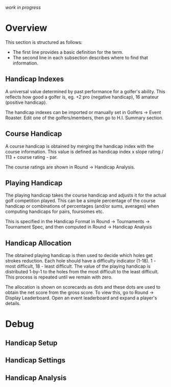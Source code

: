 _work in progress_

# Overview

This section is structured as follows:

- The first line provides a basic definition for the term.
- The second line in each subsection describes where to find that information.

## Handicap Indexes

A universal value determined by past performance for a golfer's ability. This reflects how good a golfer is, eg. +2 pro (negative handicap), 16 amateur (positive handicap).

The handicap indexes can be imported or manually set in Golfers -> Event Roaster. Edit one of the golfers/members, then go to H.I. Summary section.

## Course Handicap

A course handicap is obtained by merging the handicap index with the course information. This value is defined as handicap index x slope rating / 113 + course rating - par.

The course ratings are shown in Round -> Handicap Analysis.

## Playing Handicap

The playing handicap takes the course handicap and adjusts it for the actual golf competition played. This can be a simple percentage of the course handicap or combinations of percentages (and/or sums, averages) when computing handicaps for pairs, foursomes etc.

This is specified in the Handicap Format in Round -> Tournaments -> Tournament Spec, and then computed in Round -> Handicap Analysis

## Handicap Allocation

The obtained playing handicap is then used to decide which holes get strokes reduction. Each hole should have a difficulty indicator (1-18). 1 - most difficult, 18 - least difficult. The value of the playing handicap is distributed 1-by-1 to the holes from the most difficult to the least difficult. This process is repeated until we remain with zero.

The allocation is shown on scorecards as dots and these dots are used to obtain the net score from the gross score. To view this, go to Round -> Display Leaderboard. Open an event leaderboard and expand a player's details.

# Debug

## Handicap Setup

## Handicap Settings

## Handicap Analysis